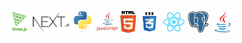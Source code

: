 
<p align="center">
  <code><img title="threejs" height="35" src="images/threejs.png"></code>
  <code><img title="nextjs" height="35" src="images/nextjs.png"></code>
  <code><img title="Python" height="35" src="images/python-original.svg"></code>
  <code><img title="Javascript" height="35" src="images/javascript.jpg"></code>
  <code><img title="HTML5" height="35" src="images/html5.svg"></code>
  <code><img title="CSS" height="35" src="images/css.svg"></code>
  <code><img title="React" height="35" src="images/react-original.svg"></code>
  <code><img title="PostgreSQL" height="35" src="images/postgresql.svg"></code>
  <code><img title="Java" height="35" src="images/java-original.svg"></code>
</p>

